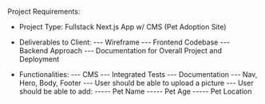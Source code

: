 Project Requirements:
- Project Type: Fullstack Next.js App w/ CMS (Pet Adoption Site)
- Deliverables to Client:
--- Wireframe
--- Frontend Codebase
--- Backend Approach
--- Documentation for Overall Project and Deployment

- Functionalities:
--- CMS
--- Integrated Tests
--- Documentation
--- Nav, Hero, Body, Footer
--- User should be able to upload a picture
--- User should be able to add:
----- Pet Name
----- Pet Age
----- Pet Location